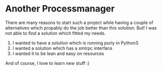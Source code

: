 # Another Processmanager

There are many reasons to start such a project while having a couple of alternatives 
which propably do the job better than this solution. But! I was not able to find a 
solution which fitted my needs. 

1. I wanted to have a solution which is running purly in Python3. 
2. I wanted a solution which has a xmlrpc interface
3. I wanted it to be lean and easy on resources

And of course, I love to learn new stuff :)